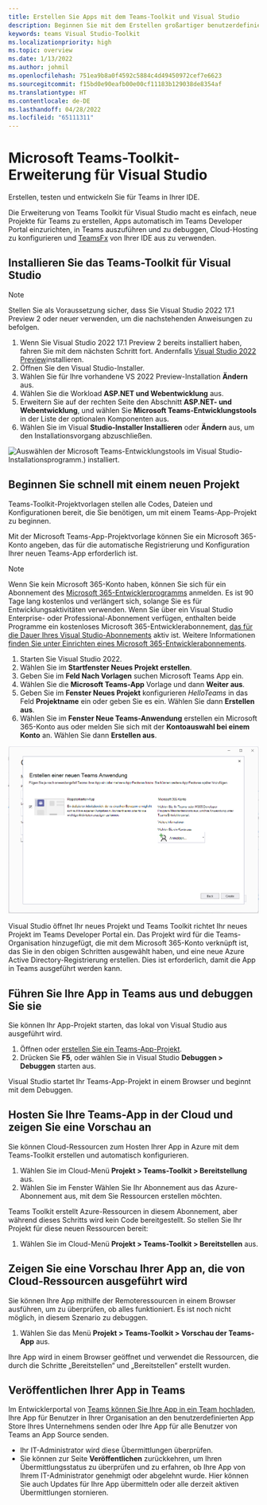 ```yaml
---
title: Erstellen Sie Apps mit dem Teams-Toolkit und Visual Studio
description: Beginnen Sie mit dem Erstellen großartiger benutzerdefinierter Apps direkt in Visual Studio mit dem Microsoft Teams-Toolkit. Erfahren Sie, wie Sie Ihre App in Visual Studio konfigurieren, validieren und über Visual Studio und das Developer Portal veröffentlichen.
keywords: teams Visual Studio-Toolkit
ms.localizationpriority: high
ms.topic: overview
ms.date: 1/13/2022
ms.author: johmil
ms.openlocfilehash: 751ea9b8a0f4592c5884c4d49450972cef7e6623
ms.sourcegitcommit: f15bd0e90eafb00e00cf11183b129038de8354af
ms.translationtype: HT
ms.contentlocale: de-DE
ms.lasthandoff: 04/28/2022
ms.locfileid: "65111311"
---
```

# <a name="teams-toolkit-for-visual-studio"></a>Microsoft Teams-Toolkit-Erweiterung für Visual Studio

Erstellen, testen und entwickeln Sie für Teams in Ihrer IDE.

Die Erweiterung von Teams Toolkit für Visual Studio macht es einfach, neue Projekte für Teams zu erstellen, Apps automatisch im Teams Developer Portal einzurichten, in Teams auszuführen und zu debuggen, Cloud-Hosting zu konfigurieren und [TeamsFx](https://github.com/OfficeDev/teamsfx) von Ihrer IDE aus zu verwenden.

## <a name="install-teams-toolkit-for-visual-studio"></a>Installieren Sie das Teams-Toolkit für Visual Studio

>[!NOTE]
> Stellen Sie als Voraussetzung sicher, dass Sie Visual Studio 2022 17.1 Preview 2 oder neuer verwenden, um die nachstehenden Anweisungen zu befolgen.

1. Wenn Sie Visual Studio 2022 17.1 Preview 2 bereits installiert haben, fahren Sie mit dem nächsten Schritt fort. Andernfalls [Visual Studio 2022 Preview](https://visualstudio.microsoft.com/vs/preview/)installieren.
2. Öffnen Sie den Visual Studio-Installer.
3. Wählen Sie für Ihre vorhandene VS 2022 Preview-Installation **Ändern** aus.
4. Wählen Sie die Workload **ASP.NET und Webentwicklung** aus.
5. Erweitern Sie auf der rechten Seite den Abschnitt **ASP.NET- und Webentwicklung**, und wählen Sie **Microsoft Teams-Entwicklungstools** in der Liste der optionalen Komponenten aus.
6. Wählen Sie im Visual **Studio-Installer Installieren** oder **Ändern** aus, um den Installationsvorgang abzuschließen.

![Auswählen der Microsoft Teams-Entwicklungstools im Visual Studio-Installationsprogramm.) installiert.](images/teams-development-tools-vs-installer.png)

## <a name="get-started-quickly-with-a-new-project"></a>Beginnen Sie schnell mit einem neuen Projekt

Teams-Toolkit-Projektvorlagen stellen alle Codes, Dateien und Konfigurationen bereit, die Sie benötigen, um mit einem Teams-App-Projekt zu beginnen.

Mit der Microsoft Teams-App-Projektvorlage können Sie ein Microsoft 365-Konto angeben, das für die automatische Registrierung und Konfiguration Ihrer neuen Teams-App erforderlich ist.

> [!NOTE]
> Wenn Sie kein Microsoft 365-Konto haben, können Sie sich für ein Abonnement des [Microsoft 365-Entwicklerprogramms](https://developer.microsoft.com/microsoft-365/dev-program) anmelden. Es ist 90 Tage lang kostenlos und verlängert sich, solange Sie es für Entwicklungsaktivitäten verwenden. Wenn Sie über ein Visual Studio Enterprise- oder Professional-Abonnement verfügen, enthalten beide Programme ein kostenloses Microsoft 365-Entwicklerabonnement, [das für die Dauer Ihres Visual Studio-Abonnements](https://aka.ms/MyVisualStudioBenefits) aktiv ist. Weitere Informationen [finden Sie unter Einrichten eines Microsoft 365-Entwicklerabonnements](/office/developer-program/office-365-developer-program-get-started).

1. Starten Sie Visual Studio 2022.
1. Wählen Sie im **Startfenster Neues Projekt erstellen**.
1. Geben Sie im **Feld Nach Vorlagen** suchen Microsoft Teams App ein.
1. Wählen Sie die **Microsoft Teams-App** Vorlage und dann **Weiter aus**.
1. Geben Sie im **Fenster Neues Projekt** konfigurieren _HelloTeams_ in das Feld **Projektname** ein oder geben Sie es ein. Wählen Sie dann **Erstellen aus**.
1. Wählen Sie im **Fenster Neue Teams-Anwendung** erstellen ein Microsoft 365-Konto aus oder melden Sie sich mit der **Kontoauswahl bei einem Konto** an. Wählen Sie dann **Erstellen aus**.

![Erstellen eines neuen Microsoft Teams-App-Projekts in Visual Studio.](images/teams-toolkit-vs-new-project.png)

Visual Studio öffnet Ihr neues Projekt und Teams Toolkit richtet Ihr neues Projekt im Teams Developer Portal ein. Das Projekt wird für die Teams-Organisation hinzugefügt, die mit dem Microsoft 365-Konto verknüpft ist, das Sie in den obigen Schritten ausgewählt haben, und eine neue Azure Active Directory-Registrierung erstellen. Dies ist erforderlich, damit die App in Teams ausgeführt werden kann.

## <a name="run-and-debug-your-app-in-teams"></a>Führen Sie Ihre App in Teams aus und debuggen Sie sie

Sie können Ihr App-Projekt starten, das lokal von Visual Studio aus ausgeführt wird.

1. Öffnen oder [erstellen Sie ein Teams-App-Projekt](#get-started-quickly-with-a-new-project).
2. Drücken Sie **F5**, oder wählen Sie in Visual Studio **Debuggen > Debuggen** starten aus.

Visual Studio startet Ihr Teams-App-Projekt in einem Browser und beginnt mit dem Debuggen.

## <a name="host-your-teams-app-in-the-cloud-and-preview-it"></a>Hosten Sie Ihre Teams-App in der Cloud und zeigen Sie eine Vorschau an

Sie können Cloud-Ressourcen zum Hosten Ihrer App in Azure mit dem Teams-Toolkit erstellen und automatisch konfigurieren.

1. Wählen Sie im Cloud-Menü **Projekt > Teams-Toolkit > Bereitstellung** aus.
2. Wählen Sie im Fenster Wählen Sie Ihr Abonnement aus das Azure-Abonnement aus, mit dem Sie Ressourcen erstellen möchten.

Teams Toolkit erstellt Azure-Ressourcen in diesem Abonnement, aber während dieses Schritts wird kein Code bereitgestellt. So stellen Sie Ihr Projekt für diese neuen Ressourcen bereit:

1. Wählen Sie im Cloud-Menü **Projekt > Teams-Toolkit > Bereitstellen** aus.

## <a name="preview-your-app-running-from-cloud-resources"></a>Zeigen Sie eine Vorschau Ihrer App an, die von Cloud-Ressourcen ausgeführt wird

Sie können Ihre App mithilfe der Remoteressourcen in einem Browser ausführen, um zu überprüfen, ob alles funktioniert. Es ist noch nicht möglich, in diesem Szenario zu debuggen.

1. Wählen Sie das Menü **Projekt > Teams-Toolkit > Vorschau der Teams-App** aus.

Ihre App wird in einem Browser geöffnet und verwendet die Ressourcen, die durch die Schritte „Bereitstellen“ und „Bereitstellen“ erstellt wurden.

## <a name="publish-your-app-to-teams"></a>Veröffentlichen Ihrer App in Teams

Im Entwicklerportal von [Teams können Sie Ihre App in ein Team hochladen](https://dev.teams.microsoft.com/home), Ihre App für Benutzer in Ihrer Organisation an den benutzerdefinierten App Store Ihres Unternehmens senden oder Ihre App für alle Benutzer von Teams an App Source senden.

- Ihr IT-Administrator wird diese Übermittlungen überprüfen.
- Sie können zur Seite **Veröffentlichen** zurückkehren, um Ihren Übermittlungsstatus zu überprüfen und zu erfahren, ob Ihre App von Ihrem IT-Administrator genehmigt oder abgelehnt wurde. Hier können Sie auch Updates für Ihre App übermitteln oder alle derzeit aktiven Übermittlungen stornieren.
